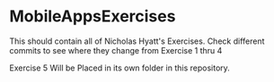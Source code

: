 # MobileAppsExercises
This should contain all of Nicholas Hyatt's Exercises. Check different commits to see where they change from Exercise 1 thru 4

Exercise 5 Will be Placed in its own folder in this repository.